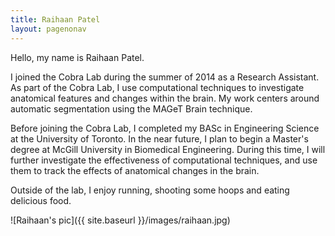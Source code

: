 ```yaml
---
title: Raihaan Patel
layout: pagenonav
---
```


Hello, my name is Raihaan Patel.

I joined the Cobra Lab during the summer of 2014 as a Research Assistant.  As part of the Cobra Lab, I use computational techniques to investigate anatomical features and changes within the brain.  My work centers around automatic segmentation using the MAGeT Brain technique.

Before joining the Cobra Lab, I completed my BASc in Engineering Science at the University of Toronto.  In the near future, I plan to begin a Master's degree at McGill University in Biomedical Engineering.  During this time, I will further investigate the effectiveness of computational techniques, and use them to track the effects of anatomical changes in the brain.


Outside of the lab, I enjoy running, shooting some hoops and eating delicious food. 

![Raihaan's pic]({{ site.baseurl }}/images/raihaan.jpg)
